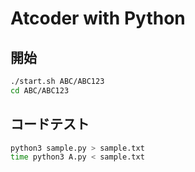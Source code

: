 # Atcoder with Python

## 開始

```bash
./start.sh ABC/ABC123
cd ABC/ABC123
```

## コードテスト

```bash
python3 sample.py > sample.txt
time python3 A.py < sample.txt
```
